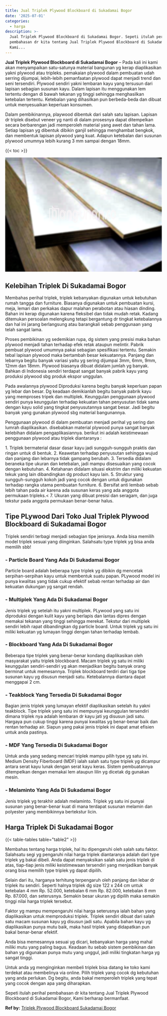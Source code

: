 ```yaml
---
title: Jual Triplek Plywood Blockboard di Sukadamai Bogor
date: '2025-07-01'
categories:
  - harga
description: >-
  Jual Triplek Plywood Blockboard di Sukadamai Bogor. Sepeti itulah perihal
  pembahasan dr kita tentang Jual Triplek Plywood Blockboard di Sukadamai Bogor,
  Kami...
---
```


**Jual Triplek Plywood Blockboard di Sukadamai Bogor** – Pada kali ini kami akan menyampaikan satu-satunya material bangunan yg kerap diaplikasikan yakni plywood atau tripleks. pemakaian plywood dalam pembuatan udah serring dijumpai, lebih-lebih pemanfaatan plywood dapat menjadi trend dan seni tersendiri. Plywood sendiri yakni lembaran kayu yang tersusun dari lapisan sebagian susunan kayu. Dalam lapisan itu menggunakan lem tertentu dengan di bawah tekanan yg tinggi sehingga menghasilkan ketebalan tertentu. Ketebalan yang dihasilkan pun berbeda-beda dan dibuat untuk menyesuaikan keperluan konsumen.

Dalam pembikinannya, playwood dibentuk dari salah satu lapisan. Lapisan dr triplek disebut veneer yg nanti di dalam prosesnya dapat ditempelkan secara berbarengan jadi memperoleh material yang awet dan tahan lama. Setiap lapisan yg dibentuk dibikin ganjil sehingga menghambat bengkok, dan membentuk lapisan plywood yang kuat. Adapun ketebalan dari susunan plywood umumnya lebih kurang 3 mm sampai dengan 18mm.

{{< toc >}}

![Jual Triplek Plywood Blockboard di Sukadamai Bogor](/images/jual-triplek-murah-26.png)

## Kelebihan Triplek Di Sukadamai Bogor

Membahas perihal triplek, triplek kebanyakan digunakan untuk kebutuhan rumah tangga dan furniture. Biasanya digunakan untuk pembuatan kursi, meja, lemari dan perkakas dapur malahan perabotan atau hiasan dinding. Bahan ini kerap digunakan karena fleksibel dan tidak mudah retak. Kadang ditemukan persoalan melengkung tetapi bergantung dr tingkat ketebalannya dan hal ini jarang berlangsung atau barangkali sebab penggunaan yang telah sangat lama.

Proses pembikinan yg sedemikian rupa, dg sistem yang presisi maka bahan plywood menjadi tahan terhadap efek retak ataupun melintir. Pabrik pembuat plywood umumnya pakai sebagian spesifikasi tertentu. Semakin tebal lapisan plywood maka bertambah besar kekuatannya. Panjang dan lebarnya begitu banyak variasi yaitu yg sering dijumpai 3mm, 6mm, 9mm, 12mm dan 18mm. Plywood biasanya dibuat didalam jumlah yg banyak. Bahkan di Indonesia sendiri terdapat sangat banyak pabrik kayu yang produksi plywood sbg produk ekspor unggulan.

Pada awalannya plywood Diproduksi karena begitu banyak keperluan papan yg lebar dan besar. Dg keadaan demikianlah begitu banyak pabrik kayu yang memproses tripek dan multiplek. Keunggulan penggunaan plywood sendiri punya keunggulan terhadap kekuatan tahan penyusutan tidak sama dengan kayu solid yang tingkat penyusutannya sangat besar. Jadi begitu banyak yang gunakan plywood sbg material bangunannya.

Penggunaan plywood di dalam pembuatan menjadi perihal yg sering dan lumrah diaplikasikan. disebabkan material plywood punya sangat banyak kelebihan didalam pengaplikasiannya. berikut ini adalah keistimewaan penggunaan plywood atau triplek diantaranya :

1\. Triplek bermaterial dasar dasar kayu jadi sungguh-sungguh praktis dan ringan untuk di bentuk. 2. Keawetan terhadap penyusutan sehingga wujud dan panjang dan lebarnya tidak gampang berubah. 3. Tersedia didalam beraneka tipe ukuran dan ketebalan, jadi mampu disesuaikan yang cocok dengan kebutuhan. 4. Ketahanan didalam situasi ekstrim dan miliki kekuatan tekuk yang lain dibandingkan dg product kayu lain. 5. Struktur yang sungguh-sungguh kokoh jadi yang cocok dengan untuk digunakan terhadap rangka utama pembuatan furniture. 6. Bersifat anti lembab sebab lebih tahan pada air karena ada susunan keras yang ada anggota permukaan tripleks.< 7. Ukuran yang dibuat presisi dan seragam, dan juga tekstur pada anggota permukaan benar-benar halus.

## Tipe PLywood Dari Toko Jual Triplek Plywood Blockboard di Sukadamai Bogor

Triplek sendiri terbagi menjadi sebagian tipe jenisnya. Anda bisa memilih model triplek sesuai yang diinginkan. Salahsatu type triplek yg bisa anda memilih sbb!

### \- Particle Board Yang Ada Di Sukadamai Bogor

Particle board adalah beberapa type triplek yg dibikin dg mencetak serpihan-serpihan kayu untuk membentuk suatu papan. PLywood model ini punya kwalitas yang tidak cukup efektif sebab rentan terhadap air dan kekuatan dukungan yg sangat rendah.

### \- Multiplek Yang Ada Di Sukadamai Bogor

Jenis triplek yg setelah itu yakni multiplek. PLywood yang satu ini diproduksi dengan kulit kayu yang berlapis dan lantas dipres dengan memakai tekanan yang tinggi sehingga merekat. Tekstur dari multiplek sendiri lebih rapat dibandingkan dg particle board. Untuk triplek yg satu ini miliki kekuatan yg lumayan tinggi dengan tahan terhadap lembab.

### \- Blockboard Yang Ada Di Sukadamai Bogor

Beberapa tipe triplek yang benar-benar kondang diaplikasikan oleh masyarakat yaitu triplek blockboard. Macam triplek yg satu ini miliki keunggulan sendiri-sendiri yg akan menjadikan begitu banyak orang berminat untuk memesannya. Triplek blockboard terdiri dari tiga tipe susunan kayu yg disusun menjadi satu. Ketebalannya diantara dapat menggapai 2 cm.

### \- Teakblock Yang Tersedia Di Sukadamai Bogor

Bagian jenis triplek yang lumayan efektif diaplikasikan setelah itu yakni teakblock. Tipe triplek yang satu ini mempunyai keunggulan tersendiri dimana triplek nya adalah lembaran dr kayu jati yg disusun jadi satu. Hargaya pun cukup tinggi karena punyai kwalitas yg benar-benar baik dan rentan terhadap air. Siapun yang pakai jenis triplek ini dapat amat efisien untuk anda pastinya.

### \- MDF Yang Tersedia Di Sukadamai Bogor

Untuk anda yang sedang mencari triplek mampu pilih type yg satu ini. Medium Density Fiberboard (MDF) ialah salah satu type triplek yg dicampur antara serat kayu lunak dengan serat kayu keras. Sistem pembuatannya ditempelkan dengan memakai lem ataupun lilin yg dicetak dg gunakan mesin.

### \- Melaminto Yang Ada Di Sukadamai Bogor

Jenis triplek yg terakhir adalah melaminto. Triplek yg satu ini punyai susunan yang benar-benar kuat di mana terdapat susunan melamin dan polyester yang membikinnya bertekstur licin.

## Harga Triplek Di Sukadamai Bogor

{{< table-tables table="table2" >}}

Membahas tentang harga triplek, hal itu dipengaruhi oleh salah satu faktor. Salahsatu segi yg pengaruhi nilai harga triplek diantaranya adalah dari type triplek yg bakal dibeli. Anda dapat menyaksikan salah satu jenis triplek di atas, tiap-tiap jenis miliki keistimewaan tersendiri yang menjadikan banyak orang bisa memilih type triplek yg dapat dipilih.

Selain dari itu, harganya terhitung terpengaruh oleh panjang dan lebar dr triplek itu sendiri. Seperti halnya triplek dg size 122 x 244 cm untuk ketebalan 4 mm Rp. 52.000, ketebalan 6 mm Rp. 82.000, ketebalan 8 mm Rp. 87.000, dan seterusnya. Semakin besar ukuran yg dipilih maka semakin tinggi nilai harga triplek tersebut.

Faktor yg mampu mempengaruhi nilai harga seterusnya ialah bahan yang diaplikasikan untuk memproduksi triplek. Triplek sendiri dibuat dari salah satu macam susunan kayu yg disusun jadi satu. Apabila bahan kayu yg diaplikasikan punya mutu baik, maka hasil triplek yang didapatkan pun bakal benar-benar efektif.

Anda bisa memesannya sesuai yg dicari, kebanyakan harga yang mahal miliki mutu yang paling bagus. Keadaan itu sebab sistem pembikinan dan bahan yg digunakan punya mutu yang unggul, jadi miliki tingkatan harga yg sangat tinggi.

Untuk anda yg menginginkan membeli triplek bisa datang ke toko kami terdekat atau membelinya via online. Pilih triplek yang cocok dg kebutuhan yang anda perlukan. Dg begitu, anda bakal memperoleh triplek yang tepat yang cocok dengan apa yang diharapkan.

Sepeti itulah perihal pembahasan dr kita tentang Jual Triplek Plywood Blockboard di Sukadamai Bogor, Kami berharap bermanfaat.

**Ref by:** [Triplek Plywood Blockboard Sukadamai Bogor](https://id.wikipedia.org/wiki/Triplek)

